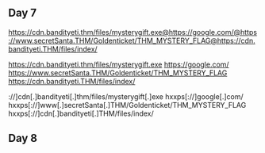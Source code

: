


## Day 7

https://cdn.bandityeti.thm/files/mysterygift.exe@https://google.com/@https://www.secretSanta.THM/Goldenticket/THM_MYSTERY_FLAG@https://cdn.bandityeti.THM/files/index/

https://cdn.bandityeti.thm/files/mysterygift.exe
https://google.com/
https://www.secretSanta.THM/Goldenticket/THM_MYSTERY_FLAG
https://cdn.bandityeti.THM/files/index/

://]cdn[.]bandityeti[.]thm/files/mysterygift[.]exe
hxxps[://]google[.]com/
hxxps[://]www[.]secretSanta[.]THM/Goldenticket/THM_MYSTERY_FLAG
hxxps[://]cdn[.]bandityeti[.]THM/files/index/

## Day 8

